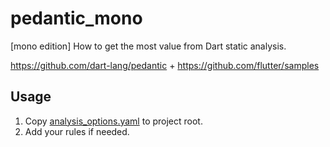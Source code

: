 # pedantic_mono

[mono edition] How to get the most value from Dart static analysis.

https://github.com/dart-lang/pedantic + https://github.com/flutter/samples

## Usage

1. Copy [analysis_options.yaml](https://github.com/mono0926/pedantic_mono/blob/master/example/analysis_options.yaml) to project root.
2. Add your rules if needed.
